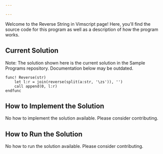 ```yaml
---

---
```


Welcome to the Reverse String in Vimscript page! Here, you'll find the source code for this program as well as a description of how the program works.

## Current Solution

Note: The solution shown here is the current solution in the Sample Programs repository. Documentation below may be outdated.

```Vimscript
func! Reverse(str)
    let l:r = join(reverse(split(a:str, '\zs')), '')
    call append(0, l:r)
endfunc

```

## How to Implement the Solution

No how to implement the solution available. Please consider contributing.

## How to Run the Solution

No how to run the solution available. Please consider contributing.